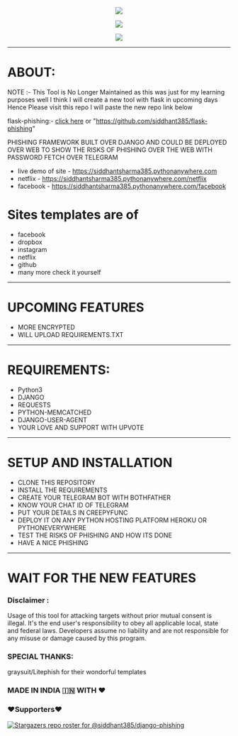 <p align="center">
  <img src="sources/djangotext.gif"></img>
</p>
<p align="center">
  <img src="sources/phish.gif"></img>
 </p>
 <p align="center">
  <img src="https://www.itperfection.com/wp-content/uploads/2020/05/ITPerfection-cyber-attacks-network-attacks-Phishing-attacks-smisghing-attacks-vishing-attacks-network-security.jpg"></img>
 </p>
 
 
-----
# ABOUT:

NOTE :- This Tool is No Longer Maintained as this was just for my learning purposes well I think I will create a new tool with flask in upcoming days
Hence Please visit this repo I will paste the new repo link below

flask-phishing:- [click here](https://github.com/siddhant385/flask-phishing) or "https://github.com/siddhant385/flask-phishing"

PHISHING FRAMEWORK BUILT OVER DJANGO AND COULD BE DEPLOYED OVER WEB TO SHOW THE RISKS OF PHISHING OVER THE WEB WITH PASSWORD FETCH OVER TELEGRAM
- live demo of site - https://siddhantsharma385.pythonanywhere.com
- netflix - https://siddhantsharma385.pythonanywhere.com/netflix
- facebook - https://siddhantsharma385.pythonanywhere.com/facebook
# Sites templates are of
- facebook
- dropbox
- instagram
- netflix
- github
- many more check it yourself
-----
# UPCOMING FEATURES
- MORE ENCRYPTED 
- WILL UPLOAD REQUIREMENTS.TXT
-----
# REQUIREMENTS:
+ Python3
+ DJANGO
+ REQUESTS
+ PYTHON-MEMCATCHED
+ DJANGO-USER-AGENT
+ YOUR LOVE AND SUPPORT WITH UPVOTE
-------

# SETUP AND INSTALLATION

+ CLONE THIS REPOSITORY
+ INSTALL THE REQUIREMENTS
+ CREATE YOUR TELEGRAM BOT WITH BOTHFATHER
+ KNOW YOUR CHAT ID OF TELEGRAM
+ PUT YOUR DETAILS IN CREEPYFUNC
+ DEPLOY IT ON ANY PYTHON HOSTING PLATFORM HEROKU OR PYTHONEVERYWHERE
+ TEST THE RISKS OF PHISHING AND HOW ITS DONE
+ HAVE A NICE PHISHING
----------

# WAIT FOR THE NEW FEATURES

### Disclaimer :
Usage of this tool for attacking targets without prior mutual consent is illegal. It's the end user's responsibility to obey all applicable local, state and federal laws. Developers assume no liability and are not responsible for any misuse or damage caused by this program.
### SPECIAL THANKS:
graysuit/Litephish for their wondorful templates
### MADE IN INDIA 🇮🇳 WITH ♥
### ❤️Supporters❤️
[![Stargazers repo roster for @siddhant385/django-phishing](https://reporoster.com/stars/siddhant385/django-phishing)](https://github.com/siddhant385/pyhackthon/django-phishing)
